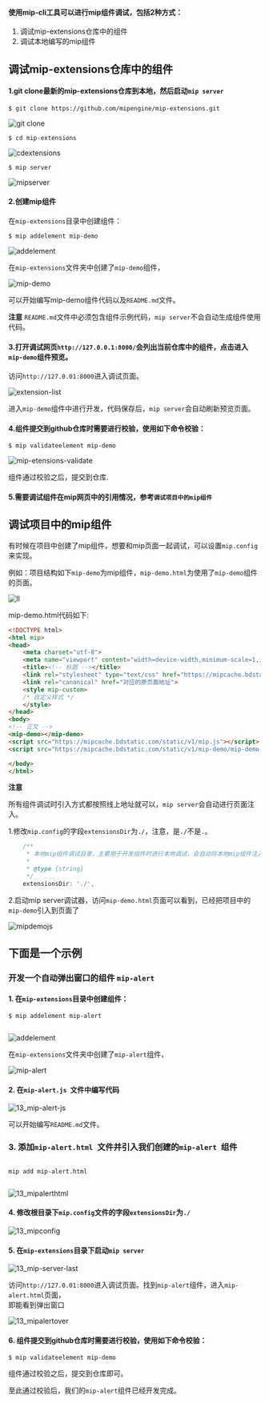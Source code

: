 
#### 使用mip-cli工具可以进行mip组件调试，包括2种方式：

1. 调试mip-extensions仓库中的组件
2. 调试本地编写的mip组件


## 调试mip-extensions仓库中的组件

#### 1.git clone最新的mip-extensions仓库到本地，然后启动`mip server`  

```
$ git clone https://github.com/mipengine/mip-extensions.git

```  
![git clone](./img/13_gitclone.jpg)   

``` 
$ cd mip-extensions  

```
![cdextensions](./img/13_cdextensions.jpg)    

```
$ mip server

```
![mipserver](./img/13_mipserver.jpg)  


#### 2.创建mip组件

在`mip-extensions`目录中创建组件：

```
$ mip addelement mip-demo  
```
![addelement](./img/13_addelement.jpg)  

在`mip-extensions`文件夹中创建了`mip-demo`组件，

![mip-demo](./img/13_mip-demo.jpg)  


可以开始编写mip-demo组件代码以及`README.md`文件。

**注意**
`README.md`文件中必须包含组件示例代码，`mip server`不会自动生成组件使用代码。

#### 3.打开调试网页`http://127.0.0.1:8000/`会列出当前仓库中的组件，点击进入`mip-demo`组件预览。 

访问`http://127.0.01:8000`进入调试页面。   

![extension-list](./img/13_extension-list.jpg)       

进入`mip-demo`组件中进行开发，代码保存后，`mip server`会自动刷新预览页面。  


#### 4.组件提交到github仓库时需要进行校验，使用如下命令校验：

```
$ mip validateelement mip-demo
```

![mip-etensions-validate](./img/13_mipvalidate.jpg)

组件通过校验之后，提交到仓库.

#### 5.需要调试组件在mip网页中的引用情况，参考`调试项目中的mip组件`


## 调试项目中的mip组件

有时候在项目中创建了mip组件，想要和mip页面一起调试，可以设置`mip.config`来实现。

例如：项目结构如下`mip-demo`为mip组件，`mip-demo.html`为使用了`mip-demo`组件的页面。

![ll](./img/13_ll.jpg)  


mip-demo.html代码如下:

```html
<!DOCTYPE html>
<html mip>
<head>
    <meta charset="utf-8">
    <meta name="viewport" content="width=device-width,minimum-scale=1,initial-scale=1">
    <title><!-- 标题 --></title>
    <link rel="stylesheet" type="text/css" href="https://mipcache.bdstatic.com/static/v1/mip.css">
    <link rel="canonical" href="对应的原页面地址">
    <style mip-custom>
    /* 自定义样式 */
    </style>
</head>
<body>
<!-- 正文 -->
<mip-demo></mip-demo>
<script src="https://mipcache.bdstatic.com/static/v1/mip.js"></script>
<script src="https://mipcache.bdstatic.com/static/v1/mip-demo/mip-demo.js"></script>

</body>
</html>
```

**注意**

所有组件调试时引入方式都按照线上地址就可以，`mip server`会自动进行页面注入。


1.修改`mip.config`的字段`extensionsDir`为`./`，注意，是`./`不是`.`。

```javascript
    /**
     * 本地mip组件调试目录，主要用于开发组件时进行本地调试，会自动将本地mip组件注入到当前访问的页面中去
     *
     * @type {string}
     */
    extensionsDir: './',
```

2.启动mip server调试器，访问`mip-demo.html`页面可以看到，已经把项目中的`mip-demo`引入到页面了

![mipdemojs](./img/13_mipdemojs.jpg)


## 下面是一个示例   
  
### 开发一个自动弹出窗口的组件 `mip-alert` 

 
#### 1. 在`mip-extensions`目录中创建组件：  

```
$ mip addelement mip-alert    
  
```
![addelement](./img/13_mipalert.jpg)    

在`mip-extensions`文件夹中创建了`mip-alert`组件，  

![mip-alert](./img/13_mipalertlist.jpg)    

#### 2. 在`mip-alert.js `文件中编写代码

![13_mip-alert-js](./img/13_mip-alert-js.jpg)       


可以开始编写`README.md`文件。  

### 3. 添加`mip-alert.html `文件并引入我们创建的`mip-alert `组件  

```

mip add mip-alert.html   


```
![13_mipalerthtml](./img/13_mipalerthtml.jpg)  

#### 4. 修改根目录下`mip.config`文件的字段`extensionsDir`为`./`    

![13_mipconfig](,/img/13_mipconfig.jpg)    

#### 5. 在`mip-extensions`目录下启动`mip server`    

![13_mip-server-last](./img/13_mip-server-last.jpg)       

访问`http://127.0.01:8000`进入调试页面。找到`mip-alert`组件，进入`mip-alert.html`页面，   
即能看到弹出窗口  

![13_mipalertover](./img/13_mipalertover.jpg)   

#### 6. 组件提交到github仓库时需要进行校验，使用如下命令校验：

```
$ mip validateelement mip-demo
```



组件通过校验之后，提交到仓库即可。  



至此通过校验后，我们的`mip-alert`组件已经开发完成。   











